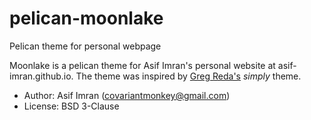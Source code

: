pelican-moonlake
================

Pelican theme for personal webpage

Moonlake is a pelican theme for Asif Imran's personal website at
asif-imran.github.io. The theme was inspired by [Greg Reda's](http://github.com/gjreda) *simply* theme.

* Author: Asif Imran (covariantmonkey@gmail.com)
* License: BSD 3-Clause
